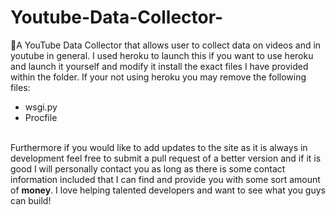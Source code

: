 # Youtube-Data-Collector-
🎥A YouTube Data Collector that allows user to collect data on videos and in youtube in general. I used heroku to launch this if you want to use heroku and launch it yourself and modify it install the exact files I have provided within the folder. If your not using heroku you may remove the following files: 
<ul>
  <li>wsgi.py</li>
  <li>Procfile</li>
</ul>
<br>
Furthermore if you would like to add updates to the site as it is always in development feel free to submit a pull request of a better version and if it is good I will personally contact you as long as there is some contact information included that I can find and provide you with some sort amount of <b>money</b>. I love helping talented developers and want to see what you guys can build!
